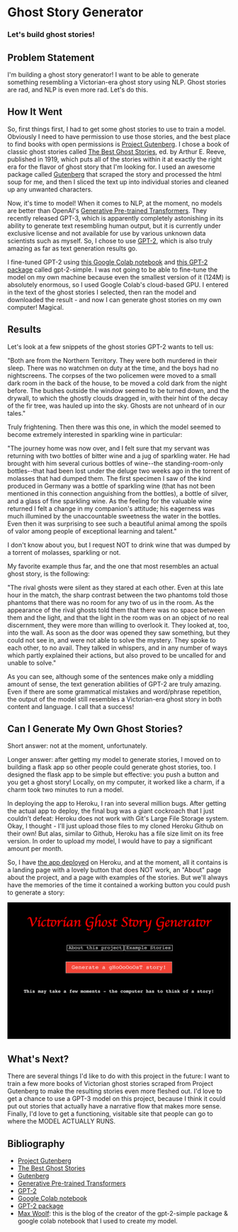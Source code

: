 # Ghost Story Generator

### Let's build ghost stories!

## Problem Statement

I'm building a ghost story generator! I want to be able to generate something resembling a Victorian-era ghost story using NLP. Ghost stories are rad, and NLP is even more rad. Let's do this.


## How It Went

So, first things first, I had to get some ghost stories to use to train a model. Obviously I need to have permission to use those stories, and the best place to find books with open permissions is [Project Gutenberg](http://www.gutenberg.org/). I chose a book of classic ghost stories called [The Best Ghost Stories](http://www.gutenberg.org/files/17893/17893-h/17893-h.htm), ed. by Arthur E. Reeve, published in 1919, which puts all of the stories within it at exactly the right era for the flavor of ghost story that I'm looking for. I used an awesome package called [Gutenberg](https://pypi.org/project/Gutenberg/) that scraped the story and processed the html soup for me, and then I sliced the text up into individual stories and cleaned up any unwanted characters.

Now, it's time to model! When it comes to NLP, at the moment, no models are better than OpenAI's [Generative Pre-trained Transformers](https://openai.com/blog/openai-api/). They recently released GPT-3, which is apparently completely astonishing in its ability to generate text resembling human output, but it is currently under exclusive license and not available for use by various unknown data scientists such as myself. So, I chose to use [GPT-2](https://openai.com/blog/gpt-2-1-5b-release/), which is also truly amazing as far as text generation results go.

I fine-tuned GPT-2 using [this Google Colab notebook](https://colab.research.google.com/drive/1VLG8e7YSEwypxU-noRNhsv5dW4NfTGce) and [this GPT-2 package](https://pypi.org/project/gpt-2-simple/) called gpt-2-simple. I was not going to be able to fine-tune the model on my own machine because even the smallest version of it (124M) is absolutely enormous, so I used Google Colab's cloud-based GPU. I entered in the text of the ghost stories I selected, then ran the model and downloaded the result - and now I can generate ghost stories on my own computer! Magical.

## Results

Let's look at a few snippets of the ghost stories GPT-2 wants to tell us:

"Both are from the Northern Territory. They were both murdered in their sleep. There was no watchmen on duty at the time, and the boys had no nightscreens.  The corpses of the two policemen were moved to a small dark room in the back of the house, to be moved a cold dark from the night before.  The bushes outside the window seemed to be turned down, and the drywall, to which the ghostly clouds dragged in, with their hint of the decay of the fir tree, was hauled up into the sky.  Ghosts are not unheard of in our tales."

Truly frightening. Then there was this one, in which the model seemed to become extremely interested in sparkling wine in particular:

"The journey home was now over, and I felt sure that my servant was returning with two bottles of bitter wine and a jug of sparkling water. He had brought with him several curious bottles of wine--the standing-room-only bottles--that had been lost under the deluge two weeks ago in the torrent of molasses that had dumped them. The first specimen I saw of the kind produced in Germany was a bottle of sparkling wine (that has not been mentioned in this connection anguishing from the bottles), a bottle of silver, and a glass of fine sparkling wine. As the feeling for the valuable wine returned I felt a change in my companion's attitude; his eagerness was much illumined by the unaccountable sweetness the water in the bottles. Even then it was surprising to see such a beautiful animal among the spoils of valor among people of exceptional learning and talent."

I don't know about you, but I request NOT to drink wine that was dumped by a torrent of molasses, sparkling or not.

My favorite example thus far, and the one that most resembles an actual ghost story, is the following:

"The rival ghosts were silent as they stared at each other. Even at this late hour in the match, the sharp contrast between the two phantoms told those phantoms that there was no room for any two of us in the room. As the appearance of the rival ghosts told them that there was no space between them and the light, and that the light in the room was on an object of no real discernment, they were more than willing to overlook it. They looked at, too, into the wall. As soon as the door was opened they saw something, but they could not see in, and were not able to solve the mystery. They spoke to each other, to no avail. They talked in whispers, and in any number of ways which partly explained their actions, but also proved to be uncalled for and unable to solve."

As you can see, although some of the sentences make only a middling amount of sense, the text generation abilities of GPT-2 are truly amazing. Even if there are some grammatical mistakes and word/phrase repetition, the output of the model still resembles a Victorian-era ghost story in both content and language. I call that a success!

## Can I Generate My Own Ghost Stories?

Short answer: not at the moment, unfortunately.

Longer answer: after getting my model to generate stories, I moved on to building a flask app so other people could generate ghost stories, too. I designed the flask app to be simple but effective: you push a button and you get a ghost story! Locally, on my computer, it worked like a charm, if a charm took two minutes to run a model.

In deploying the app to Heroku, I ran into several million bugs. After getting the actual app to deploy, the final bug was a giant cockroach that I just couldn't defeat: Heroku does not work with Git's Large File Storage system. Okay, I thought - I'll just upload those files to my cloned Heroku Github on their own! But alas, similar to Github, Heroku has a file size limit on its free version. In order to upload my model, I would have to pay a significant amount per month.

So, I have [the app deployed](https://ghost-generator.herokuapp.com/) on Heroku, and at the moment, all it contains is a landing page with a lovely button that does NOT work, an "About" page about the project, and a page with examples of the stories. But we'll always have the memories of the time it contained a working button you could push to generate a story:

![Ghost Generator landing page](/Images/ghost_gen_landing_page.png)

## What's Next?

There are several things I'd like to do with this project in the future: I want to train a few more books of Victorian ghost stories scraped from Project Gutenberg to make the resulting stories even more fleshed out. I'd love to get a chance to use a GPT-3 model on this project, because I think it could put out stories that actually have a narrative flow that makes more sense. Finally, I'd love to get a functioning, visitable site that people can go to where the MODEL ACTUALLY RUNS.

## Bibliography

- [Project Gutenberg](http://www.gutenberg.org/)
- [The Best Ghost Stories](http://www.gutenberg.org/files/17893/17893-h/17893-h.htm)
- [Gutenberg](https://pypi.org/project/Gutenberg/)
- [Generative Pre-trained Transformers](https://openai.com/blog/openai-api/)
- [GPT-2](https://openai.com/blog/gpt-2-1-5b-release/)
- [Google Colab notebook](https://colab.research.google.com/drive/1VLG8e7YSEwypxU-noRNhsv5dW4NfTGce)
- [GPT-2 package](https://pypi.org/project/gpt-2-simple/)
- [Max Woolf](https://minimaxir.com/2019/09/howto-gpt2/): this is the blog of the creator of the gpt-2-simple package & google colab notebook that I used to create my model.

